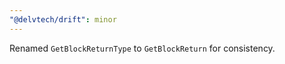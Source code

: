```yaml
---
"@delvtech/drift": minor
---
```


Renamed `GetBlockReturnType` to `GetBlockReturn` for consistency.
